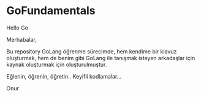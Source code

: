 # GoFundamentals
Hello Go

Merhabalar,

Bu repository GoLang öğrenme sürecimde, hem kendime bir klavuz oluşturmak, 
hem de benim gibi GoLang ile tanışmak isteyen arkadaşlar için kaynak oluşturmak için oluşturulmuştur.

Eğlenin, öğrenin, öğretin..
Keyifli kodlamalar...

Onur
